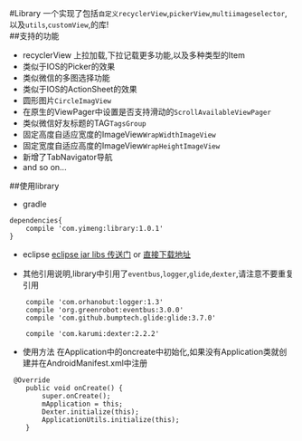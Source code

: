 #Library
一个实现了包括`自定义recyclerView`,`pickerView`,`multiimageselector`,以及`utils`,`customView`,的库!  
##支持的功能
*  recyclerView 上拉加载,下拉记载更多功能,以及多种类型的Item  
*  类似于IOS的Picker的效果  
*  类似微信的多图选择功能
*  类似于IOS的ActionSheet的效果
*  圆形图片`CircleImagView`
*  在原生的ViewPager中设置是否支持滑动的`ScrollAvailableViewPager`
*  类似微信好友标题的TAG`TagsGroup`
*  固定高度自适应宽度的ImageView`WrapWidthImageView`
*  固定宽度自适应高度的ImageView`WrapHeightImageView`
*  新增了TabNavigator导航
*  and so on...

##使用library
* gradle
```
dependencies{
    compile 'com.yimeng:library:1.0.1'
}

```

* eclipse
[eclipse jar libs 传送门](https://github.com/RainliFu/library/blob/master/libs/v1.0.1) or [直接下载地址](https://github.com/RainliFu/library/blob/master/libs/v1.0.1/library.jar)

* 其他引用说明,library中引用了`eventbus`,`logger`,`glide`,`dexter`,请注意不要重复引用
```
    compile 'com.orhanobut:logger:1.3'
    compile 'org.greenrobot:eventbus:3.0.0'
    compile 'com.github.bumptech.glide:glide:3.7.0'

    compile 'com.karumi:dexter:2.2.2'
```

* 使用方法
在Application中的oncreate中初始化,如果没有Application类就创建并在AndroidManifest.xml中注册
```
 @Override
    public void onCreate() {
        super.onCreate();
        mApplication = this;
        Dexter.initialize(this);
        ApplicationUtils.initialize(this);
    }
```
